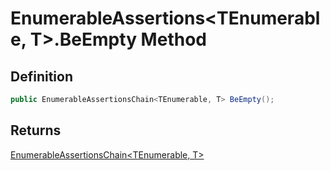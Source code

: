 # EnumerableAssertions&lt;TEnumerable, T&gt;.BeEmpty Method
## Definition

```c#
public EnumerableAssertionsChain<TEnumerable, T> BeEmpty();
```

## Returns

[EnumerableAssertionsChain&lt;TEnumerable, T&gt;](MrKWatkins.Assertions.EnumerableAssertionsChain-2.md)
